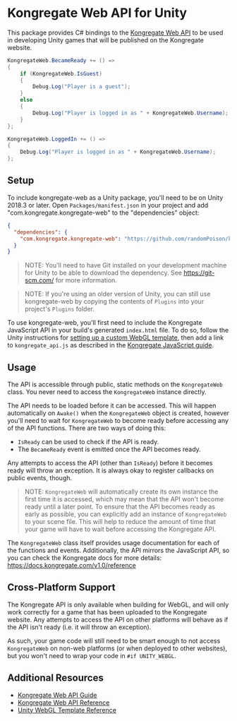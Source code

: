 # Kongregate Web API for Unity

This package provides C# bindings to the [Kongregate Web API](https://docs.kongregate.com/v1.0/reference) to be used in developing Unity games that will be published on the Kongregate website.

```c#
KongregateWeb.BecameReady += () =>
{
    if (KongregateWeb.IsGuest)
    {
        Debug.Log("Player is a guest");
    }
    else
    {
        Debug.Log("Player is logged in as " + KongregateWeb.Username);
    }
};

KongregateWeb.LoggedIn += () =>
{
    Debug.Log("Player is logged in as " + KongregateWeb.Username);
};
```

## Setup

To include kongregate-web as a Unity package, you'll need to be on Unity 2018.3 or later. Open `Packages/manifest.json` in your project and add "com.kongregate.kongregate-web" to the "dependencies" object:

```json
{
  "dependencies": {
    "com.kongregate.kongregate-web": "https://github.com/randomPoison/kongregate-web.git"
  }
}
```

> NOTE: You'll need to have Git installed on your development machine for Unity to be able to download the dependency. See https://git-scm.com/ for more information.

> NOTE: If you're using an older version of Unity, you can still use kongregate-web by copying the contents of `Plugins` into your project's `Plugins` folder.

To use kongregate-web, you'll first need to include the Kongregate JavaScript API in your build's generated `index.html` file. To do so, follow the Unity instructions for [setting up a custom WebGL template](https://docs.unity3d.com/Manual/webgl-templates.html), then add a link to `kongregate_api.js` as described in the [Kongregate JavaScript guide](https://docs.kongregate.com/docs/javascript-api#section-loading-the-api).

## Usage

The API is accessible through public, static methods on the `KongregateWeb` class. You never need to access the `KongregateWeb` instance directly.

The API needs to be loaded before it can be accessed. This will happen automatically on `Awake()` when the `KongregateWeb` object is created, however you'll need to wait for `KongregateWeb` to become ready before accessing any of the API functions. There are two ways of doing this:

* `IsReady` can be used to check if the API is ready.
* The `BecameReady` event is emitted once the API becomes ready.

Any attempts to access the API (other than `IsReady`) before it becomes ready will throw an exception. It is always okay to register callbacks on public events, though.

> NOTE: `KongregateWeb` will automatically create its own instance the first time it is accessed, which may mean that the API won't become ready until a later point. To ensure that the API becomes ready as early as possible, you can explicitly add an instance of `KongregateWeb` to your scene file. This will help to reduce the amount of time that your game will have to wait before accessing the Kongregate API.

The `KongregateWeb` class itself provides usage documentation for each of the functions and events. Additionally, the API mirrors the JavaScript API, so you can check the Kongregate docs for more details: https://docs.kongregate.com/v1.0/reference

## Cross-Platform Support

The Kongregate API is only available when building for WebGL, and will only work correctly for a game that has been uploaded to the Kongregate website. Any attempts to access the API on other platforms will behave as if the API isn't ready (i.e. it will throw an exception).

As such, your game code will still need to be smart enough to not access `KongregateWeb` on non-web platforms (or when deployed to other websites), but you won't need to wrap your code in `#if UNITY_WEBGL`.



## Additional Resources

* [Kongregate Web API Guide](https://docs.kongregate.com/docs/javascript-api)
* [Kongregate Web API Reference](https://docs.kongregate.com/v1.0/reference)
* [Unity WebGL Template Reference](https://docs.unity3d.com/Manual/webgl-templates.html)